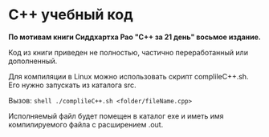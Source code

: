 # С++ учебный код

**По мотивам книги Сиддхартха Рао "С++ за 21 день" восьмое издание.**

Код из книги приведен не полностью, частично переработанный или дополненный.

Для компиляции в Linux можно использовать скрипт complileC++.sh. Его нужно
запускать из каталога src.

Вызов: `shell ./complileC++.sh <folder/fileName.cpp>`

Исполняемый файл будет помещен в каталог exe и иметь имя компилируемого файла с
расширением .out.
